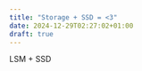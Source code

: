 ```yaml
---
title: "Storage + SSD = <3"
date: 2024-12-29T02:27:02+01:00
draft: true
---
```


LSM + SSD

[^1]: [Understanding Modern Storage APIs](https://atlarge-research.com/pdfs/2022-systor-apis.pdf)
[^2]: [What Modern NVMe Storage Can Do, And How To Exploit It](https://vldb.org/pvldb/vol16/p2090-haas.pdf)
[^3]: [Clarifying Direct I/O Semantics](https://lwn.net/Articles/348739/)
